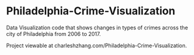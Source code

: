 # Philadelphia-Crime-Visualization
Data Visualization code that shows changes in types of crimes across the city of Philadelphia from 2006 to 2017.

Project viewable at charleshzhang.com/Philadelphia-Crime-Visualization.
